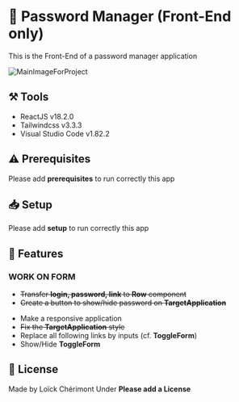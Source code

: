 <!-- 
    MAIN TITLE
    ModelReadme : Replace with project name
    Language : Replace with main language for the project

    Ex: Todo_ReactJS 
-->
# :closed_lock_with_key: Password Manager (Front-End only)

<!-- 
    INTRODUCTION
    Short summary explaining the reasons of the project and tell about worked concepts

    Ex: This is a Front-End project made with HTML, CSS for design and JavaScript to work on client-side validation (Constraint API)
-->

<!-- To Do : For later : Give informations about the goal of this project -->
This is the Front-End of a password manager application


<!-- To Do : Add a main page screenshot -->
![MainImageForProject](https://placehold.co/500x300)

<!-- **************************************************************  -->


<!-- 
    TOOLS
    Short list of used tools with their versions

    Ex: 
    - Go v1.18
    - MySQL v8.0.29
    - Bootstrap v5.2.0-beta1
-->
## :hammer_and_pick: Tools
- ReactJS v18.2.0
- Tailwindcss v3.3.3
- Visual Studio Code v1.82.2

<!-- **************************************************************  -->


<!-- 
    PREREQUISITES
    Tell about the required options, softwares, knowledges to possess 
    to run correctly the project 

    Ex: Setup username and password for database in database.go
-->

## :warning: Prerequisites
Please add **prerequisites** to run correctly this app
<!-- ```bash
# Lorem ipsum dolor sit amet
# Lorem ipsum dolor sit amet
# Lorem ipsum dolor sit amet
```
-->

<!-- **************************************************************  -->


<!-- 
    SETUP
    Explain using command lines, the steps to follow to setup the project
    At the end show, the expected result with a image   

    Ex: 
    1. Download the whole project `Travel` on your system
    2. Open your terminal in `Travel`
    ```
    cd Travel
    ```
    3. In `Travel` directory, run:
    ```
    go run github.com/loickcherimont/Travel/main
    ```
    4. If there is no error. Go on your favorite browser and use this line in your URL address bar
    ```
    http://localhost:8080/travel
    ```
    5. Here you are! Welcome in the main page of the Web application

    ![Main page of the application](assets/images/readme_images/mainpage.png)
-->

## :inbox_tray: Setup
Please add **setup** to run correctly this app
<!-- 1. Lorem ipsum dolor sit amet, `consectetur` adipiscing elit
2. Lorem **ipsum dolor sit** amet, consectetur adipiscing elit
```bash
# Lorem ipsum dolor sit amet
# Lorem ipsum dolor sit amet
# Lorem ipsum dolor sit amet
```
3. Lorem ipsum dolor sit amet, *consectetur adipiscing elit*

![ExpectResultsAfterSetup](https://placehold.co/300x200) -->

<!-- **************************************************************  -->

<!-- 
    FEATURES
    List of the main new features, fixes to bring on the project

    Ex:
    - Setup Night/Day mode
    - Add animation when music is playing
-->

## :rocket: Features
### WORK ON FORM
- ~~Transfer **login, password, link** to **Row** component~~
- ~~Create a button to show/hide password on **TargetApplication**~~
<!-- - Write in capitalize the **labels** (login, link, password)
- Replace logo test by first letter in a random background color -->
- Make a responsive application
- ~~Fix the **TargetApplication** style~~
- Replace all following links by inputs (cf. **ToggleForm**)
- Show/Hide **ToggleForm**
<!-- - Create a section keywords for Readme file, telling about the notions on which we worked
- Form 
- Toggle menu
- States
- ...
 -->

<!-- **************************************************************  -->


 <!-- 
    LICENSE
    Write Developer name with used license

    Ex: Made by Loïck Chérimont
        Under MIT License 
 -->

## :key: License
Made by Loïck Chérimont
Under **Please add a License**
